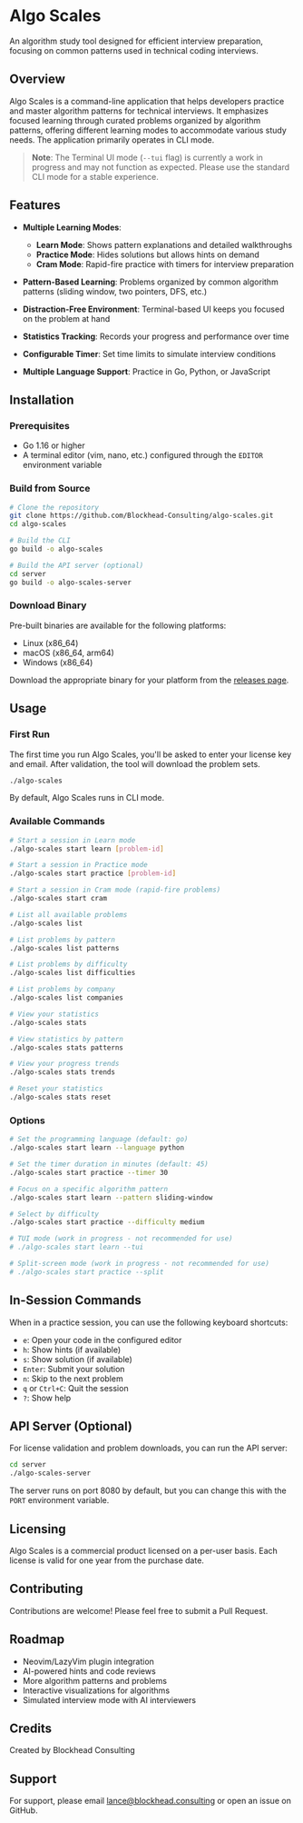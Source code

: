 # Algo Scales

An algorithm study tool designed for efficient interview preparation, focusing on common patterns used in technical coding interviews.

## Overview

Algo Scales is a command-line application that helps developers practice and master algorithm patterns for technical interviews. It emphasizes focused learning through curated problems organized by algorithm patterns, offering different learning modes to accommodate various study needs. The application primarily operates in CLI mode.

> **Note**: The Terminal UI mode (`--tui` flag) is currently a work in progress and may not function as expected. Please use the standard CLI mode for a stable experience.

## Features

- **Multiple Learning Modes**:

  - **Learn Mode**: Shows pattern explanations and detailed walkthroughs
  - **Practice Mode**: Hides solutions but allows hints on demand
  - **Cram Mode**: Rapid-fire practice with timers for interview preparation

- **Pattern-Based Learning**: Problems organized by common algorithm patterns (sliding window, two pointers, DFS, etc.)

- **Distraction-Free Environment**: Terminal-based UI keeps you focused on the problem at hand

- **Statistics Tracking**: Records your progress and performance over time

- **Configurable Timer**: Set time limits to simulate interview conditions

- **Multiple Language Support**: Practice in Go, Python, or JavaScript

## Installation

### Prerequisites

- Go 1.16 or higher
- A terminal editor (vim, nano, etc.) configured through the `EDITOR` environment variable

### Build from Source

```bash
# Clone the repository
git clone https://github.com/Blockhead-Consulting/algo-scales.git
cd algo-scales

# Build the CLI
go build -o algo-scales

# Build the API server (optional)
cd server
go build -o algo-scales-server
```

### Download Binary

Pre-built binaries are available for the following platforms:

- Linux (x86_64)
- macOS (x86_64, arm64)
- Windows (x86_64)

Download the appropriate binary for your platform from the [releases page](https://github.com/lancekrogers/algo-scales/releases).

## Usage

### First Run

The first time you run Algo Scales, you'll be asked to enter your license key and email. After validation, the tool will download the problem sets.

```bash
./algo-scales
```

By default, Algo Scales runs in CLI mode.

### Available Commands

```bash
# Start a session in Learn mode
./algo-scales start learn [problem-id]

# Start a session in Practice mode
./algo-scales start practice [problem-id]

# Start a session in Cram mode (rapid-fire problems)
./algo-scales start cram

# List all available problems
./algo-scales list

# List problems by pattern
./algo-scales list patterns

# List problems by difficulty
./algo-scales list difficulties

# List problems by company
./algo-scales list companies

# View your statistics
./algo-scales stats

# View statistics by pattern
./algo-scales stats patterns

# View your progress trends
./algo-scales stats trends

# Reset your statistics
./algo-scales stats reset
```

### Options

```bash
# Set the programming language (default: go)
./algo-scales start learn --language python

# Set the timer duration in minutes (default: 45)
./algo-scales start practice --timer 30

# Focus on a specific algorithm pattern
./algo-scales start learn --pattern sliding-window

# Select by difficulty
./algo-scales start practice --difficulty medium

# TUI mode (work in progress - not recommended for use)
# ./algo-scales start learn --tui

# Split-screen mode (work in progress - not recommended for use)
# ./algo-scales start practice --split
```

## In-Session Commands

When in a practice session, you can use the following keyboard shortcuts:

- `e`: Open your code in the configured editor
- `h`: Show hints (if available)
- `s`: Show solution (if available)
- `Enter`: Submit your solution
- `n`: Skip to the next problem
- `q` or `Ctrl+C`: Quit the session
- `?`: Show help

## API Server (Optional)

For license validation and problem downloads, you can run the API server:

```bash
cd server
./algo-scales-server
```

The server runs on port 8080 by default, but you can change this with the `PORT` environment variable.

## Licensing

Algo Scales is a commercial product licensed on a per-user basis. Each license is valid for one year from the purchase date.

## Contributing

Contributions are welcome! Please feel free to submit a Pull Request.

## Roadmap

- Neovim/LazyVim plugin integration
- AI-powered hints and code reviews
- More algorithm patterns and problems
- Interactive visualizations for algorithms
- Simulated interview mode with AI interviewers

## Credits

Created by Blockhead Consulting

## Support

For support, please email <lance@blockhead.consulting> or open an issue on GitHub.
